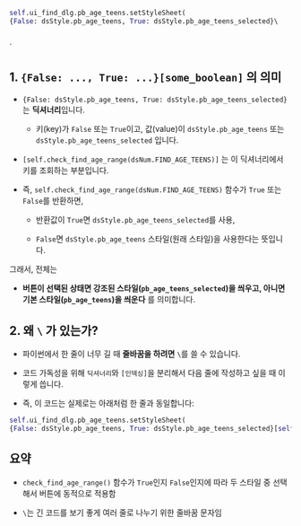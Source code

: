 

```python
self.ui_find_dlg.pb_age_teens.setStyleSheet(     
{False: dsStyle.pb_age_teens, True: dsStyle.pb_age_teens_selected}\    [self.check_find_age_range(dsNum.FIND_AGE_TEENS)] )
	
```
`

## 1. `{False: ..., True: ...}[some_boolean]` 의 의미

- `{False: dsStyle.pb_age_teens, True: dsStyle.pb_age_teens_selected}` 는 **딕셔너리**입니다.
    
    - 키(key)가 `False` 또는 `True`이고, 값(value)이 `dsStyle.pb_age_teens` 또는 `dsStyle.pb_age_teens_selected` 입니다.
        
- `[self.check_find_age_range(dsNum.FIND_AGE_TEENS)]` 는 이 딕셔너리에서 키를 조회하는 부분입니다.
    
- 즉, `self.check_find_age_range(dsNum.FIND_AGE_TEENS)` 함수가 `True` 또는 `False`를 반환하면,
    
    - 반환값이 `True`면 `dsStyle.pb_age_teens_selected`를 사용,
        
    - `False`면 `dsStyle.pb_age_teens` 스타일(원래 스타일)을 사용한다는 뜻입니다.
        

그래서, 전체는

- **버튼이 선택된 상태면 강조된 스타일(`pb_age_teens_selected`)을 씌우고, 아니면 기본 스타일(`pb_age_teens`)을 씌운다** 를 의미합니다.
    

## 2. 왜 `\` 가 있는가?

- 파이썬에서 한 줄이 너무 길 때 **줄바꿈을 하려면** `\`를 쓸 수 있습니다.
    
- 코드 가독성을 위해 `딕셔너리`와 `[인덱싱]`을 분리해서 다음 줄에 작성하고 싶을 때 이렇게 씁니다.
    
- 즉, 이 코드는 실제로는 아래처럼 한 줄과 동일합니다:
    

```python
self.ui_find_dlg.pb_age_teens.setStyleSheet(
{False: dsStyle.pb_age_teens, True: dsStyle.pb_age_teens_selected}[self.check_find_age_range(dsNum.FIND_AGE_TEENS)])

```

## 요약

- `check_find_age_range()` 함수가 `True`인지 `False`인지에 따라 두 스타일 중 선택해서 버튼에 동적으로 적용함
    
- `\`는 긴 코드를 보기 좋게 여러 줄로 나누기 위한 줄바꿈 문자임
    

